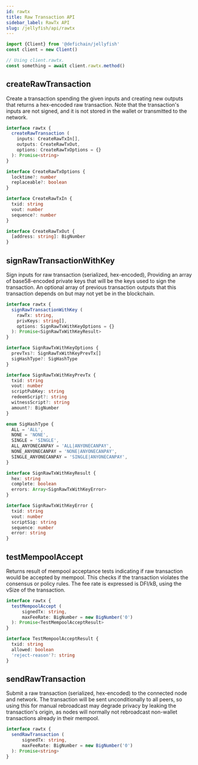 ```yaml
---
id: rawtx
title: Raw Transaction API
sidebar_label: RawTx API
slug: /jellyfish/api/rawtx
---
```


```js
import {Client} from '@defichain/jellyfish'
const client = new Client()

// Using client.rawtx.
const something = await client.rawtx.method()
```

## createRawTransaction

Create a transaction spending the given inputs and creating new outputs that returns a hex-encoded raw transaction.
Note that the transaction's inputs are not signed, and it is not stored in the wallet or transmitted to the network.

```ts title="client.rawtx.createRawTransaction()"
interface rawtx {
  createRawTransaction (
    inputs: CreateRawTxIn[],
    outputs: CreateRawTxOut,
    options: CreateRawTxOptions = {}
  ): Promise<string>
}

interface CreateRawTxOptions {
  locktime?: number
  replaceable?: boolean
}

interface CreateRawTxIn {
  txid: string
  vout: number
  sequence?: number
}

interface CreateRawTxOut {
  [address: string]: BigNumber
}
```


## signRawTransactionWithKey

Sign inputs for raw transaction (serialized, hex-encoded), Providing an array of base58-encoded private keys that will 
be the keys used to sign the transaction. An optional array of previous transaction outputs that this transaction 
depends on but may not yet be in the blockchain.

```ts title="client.rawtx.signRawTransactionWithKey()"
interface rawtx {
  signRawTransactionWithKey (
    rawTx: string,
    privKeys: string[],
    options: SignRawTxWithKeyOptions = {}
  ): Promise<SignRawTxWithKeyResult>
}

interface SignRawTxWithKeyOptions {
  prevTxs?: SignRawTxWithKeyPrevTx[]
  sigHashType?: SigHashType
}

interface SignRawTxWithKeyPrevTx {
  txid: string
  vout: number
  scriptPubKey: string
  redeemScript?: string
  witnessScript?: string
  amount?: BigNumber
}

enum SigHashType {
  ALL = 'ALL',
  NONE = 'NONE',
  SINGLE = 'SINGLE',
  ALL_ANYONECANPAY = 'ALL|ANYONECANPAY',
  NONE_ANYONECANPAY = 'NONE|ANYONECANPAY',
  SINGLE_ANYONECANPAY = 'SINGLE|ANYONECANPAY',
}

interface SignRawTxWithKeyResult {
  hex: string
  complete: boolean
  errors: Array<SignRawTxWithKeyError>
}

interface SignRawTxWithKeyError {
  txid: string
  vout: number
  scriptSig: string
  sequence: number
  error: string
}
```

## testMempoolAccept

Returns result of mempool acceptance tests indicating if raw transaction would be accepted by mempool.
This checks if the transaction violates the consensus or policy rules. The fee rate is expressed is DFI/kB, using the 
vSize of the transaction.

```ts title="client.rawtx.testMempoolAccept()"
interface rawtx {
  testMempoolAccept (
      signedTx: string, 
      maxFeeRate: BigNumber = new BigNumber('0')
  ): Promise<TestMempoolAcceptResult>
}

interface TestMempoolAcceptResult {
  txid: string
  allowed: boolean
  'reject-reason'?: string
}

```

## sendRawTransaction

Submit a raw transaction (serialized, hex-encoded) to the connected node and network. The transaction will be sent 
unconditionally to all peers, so using this for manual rebroadcast may degrade privacy by leaking the transaction's 
origin, as nodes will normally not rebroadcast non-wallet transactions already in their mempool.

```ts title="client.rawtx.sendRawTransaction()"
interface rawtx {
  sendRawTransaction (
      signedTx: string, 
      maxFeeRate: BigNumber = new BigNumber('0')
  ): Promise<string>
}
```

